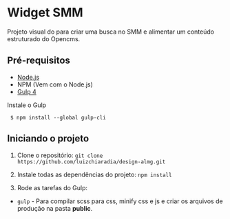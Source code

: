 # Widget SMM
Projeto visual do para criar uma busca no SMM e alimentar um conteúdo estruturado do Opencms.

## Pré-requisitos
- [Node.js](https://nodejs.org/en/download/ "Node Js")
-  NPM (Vem com o Node.js)
- [Gulp 4](https://gulpjs.com/ "Gulp")

Instale o Gulp

     $ npm install --global gulp-cli
     

## Iniciando o projeto

1. Clone o repositório:
`git clone https://github.com/luizchiaradia/design-almg.git`
    
2. Instale todas as dependências do projeto:
   `npm install`

3. Rode as tarefas do Gulp:
  - `gulp`      - Para compilar scss para css, minify css e js e criar os arquivos de produção na pasta **public**.
